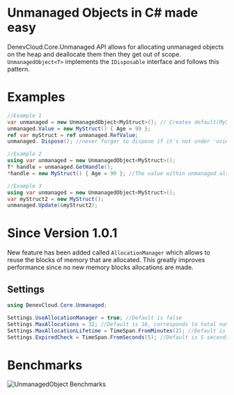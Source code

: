 # Unmanaged Objects in C# made easy

DenevCloud.Core.Unmanaged API allows for allocating unmanaged objects on the heap and deallocate them then they get out of scope. `UnmanagedObject<T>` implements the `IDisposable` interface and follows this pattern.

# Examples

```csharp
//Example 1
var unmanaged = new UnmanagedObject<MyStruct>(); // Creates default(MyStruct)
unmanaged.Value = new MyStruct() { Age = 99 };
ref var myStruct = ref unmanaged.RefValue;
unmanaged. Dispose(); //never forger to dispose if it's not under 'using' scope

//Example 2
using var unmanaged = new UnmanagedObject<MyStruct>();
T* handle = unmanaged.GetHandle();
*handle = new MyStruct() { Age = 99 }; //The value within unmanaged also changes since it's pointer

//Example 3
using var unmanaged = new UnmanagedObject<MyStruct>();
var myStruct2 = new MyStruct();
unmanaged.Update(&myStruct2);
```

# Since Version 1.0.1
New feature has been added called `AllocationManager` which allows to reuse the blocks of memory that are allocated. This greatly improves performance since no new memory blocks allocations are made.

## Settings

```csharp
using DenevCloud.Core.Unmanaged;

Settings.UseAllocationManager = true; //Default is false
Settings.MaxAllocations = 32; //Default is 16, corresponds to total number of memory blocks allocated
Settings.MaxAllocationLifetime = TimeSpan.FromMinutes(2); //Default is 2 minutes, corresponds to the max lifetime of a memory block (if object disposed)
Settings.ExpiredCheck = TimeSpan.FromSeconds(5); //Default is 5 seconds, corresponds to how ofter the AllocationManager checks for expired memory blocks
```

# Benchmarks
![UnmanagedObject Benchmarks](https://cdn.denevcloud.net/milen-denev/unmanagedBenchmarks.jpg)